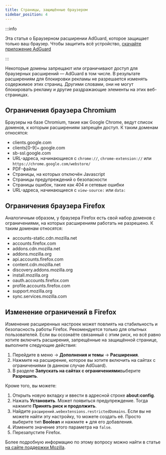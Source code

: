 ```yaml
---
title: Страницы, защищённые браузером
sidebar_position: 4
---
```


:::info

Эта статья о Браузерном расширении AdGuard, которое защищает только ваш браузер. Чтобы защитить всё устройство, [скачайте приложение AdGuard](https://adguard.com/download.html?auto=true)

:::

Некоторые домены запрещают или ограничивают доступ для браузерных расширений — AdGuard в том числе. В результате расширениям для блокировки рекламы не разрешается изменять содержимое этих страниц. Другими словами, они не могут блокировать рекламу и другие раздражающие элементы на этих веб-страницах.

## Ограничения браузера Chromium

Браузеры на базе Chromium, такие как Google Chrome, ведут список доменов, к которым расширениям запрещён доступ. К таким доменам относятся:

- clients.google.com
- clients[0-9]+.google.com
- sb-ssl.google.com
- URL-адреса, начинающиеся с `chrome://`, `chrome-extension://` или `https://chrome.google.com/webstore/`
- PDF-файлы
- Страницы, на которых отключён Javascript
- Страницы предупреждений о безопасности
- Страницы ошибок, такие как 404 и сетевые ошибки
- URL-адреса, начинающиеся с `view-source:` или `data:`

## Ограничения браузера Firefox

Аналогичным образом, у браузера Firefox есть свой набор доменов с ограничениями, на которых расширениям работать не разрешено. К таким доменам относятся:

- accounts-static.cdn.mozilla.net
- accounts.firefox.com
- addons.cdn.mozilla.net
- addons.mozilla.org
- api.accounts.firefox.com
- content.cdn.mozilla.net
- discovery.addons.mozilla.org
- install.mozilla.org
- oauth.accounts.firefox.com
- profile.accounts.firefox.com
- support.mozilla.org
- sync.services.mozilla.com

## Изменение ограничений в Firefox

Изменение расширенных настроек может повлиять на стабильность и безопасность работы Firefox. Рекомендуется только для опытных пользователей. Если вы осознаёте связанный с этим риск, но всё равно хотите включить расширения, запрещённые на защищённой странице, выполните следующие действия:

1. Перейдите в меню → **Дополнения и темы** → **Расширения**.
2. Нажмите на расширение, которое вы хотите включить на сайтах с ограничениями (в данном случае AdGuard).
3. В разделе **Запускать на сайтах с ограничениями**выберите **Разрешить**.

Кроме того, вы можете:

1. Открыть новую вкладку и ввести в адресной строке **about:config**.
2. Нажать **Установить**. Может появиться предупреждение. Тогда нажмите **Принять риск и продолжить**.
3. Найдите `расширений.webextensions.restrictedDomains`. Если вы не можете найти эту настройку, то можете создать её. Просто выберите тип **Boolean** и нажмите **+** для его добавления.
4. Измените значение этого параметра на `false`.
5. Перезапустите Firefox.

Более подробную информацию по этому вопросу можно найти в статье [на сайте поддержки Mozilla](https://mzl.la/3POXoWi).
